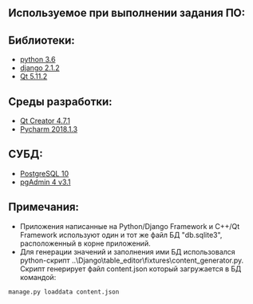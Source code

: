 ## Используемое при выполнении задания ПО:

## Библиотеки:

* [python 3.6](https://www.python.org/downloads/release/python-360/)
* [django 2.1.2](https://www.djangoproject.com/download/)
* [Qt 5.11.2](https://www.qt.io/download)

## Среды разработки:

* [Qt Creator 4.7.1](https://www.qt.io/download)
* [Pycharm 2018.1.3](https://www.jetbrains.com/pycharm/)


## СУБД:
* [PostgreSQL 10](https://www.postgresql.org/download/windows/)
* [pgAdmin 4 v3.1](https://www.postgresql.org/ftp/pgadmin/pgadmin4/v3.1/windows/)


## Примечания:

* Приложения написанные на Python/Django Framework и C++/Qt Framework используют один и тот же файл БД "db.sqlite3", расположенный в корне приложений.
* Для генерации значений и заполнения ими БД использовался python-скрипт ..\Django\table_editor\fixtures\content_generator.py. Скрипт генерирует файл content.json который загружается в БД командой:

```
manage.py loaddata content.json
```

